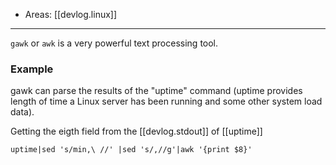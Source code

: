
- Areas: [[devlog.linux]]

---

`gawk` or `awk` is a very powerful text processing tool.

### Example

gawk can parse the results of the "uptime" command (uptime provides length of time a Linux server has been running and some other system load data).

Getting the eigth field from the [[devlog.stdout]] of [[uptime]]

`uptime|sed 's/min,\ //' |sed 's/,//g'|awk '{print $8}'`
